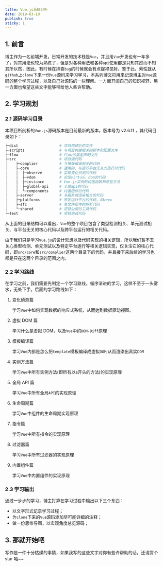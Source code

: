 ```yaml
---
title: Vue.js源码分析
date: 2019-03-10
publish: true
sticky: 1
---
```



## 1. 前言

博主作为一名前端开发，日常开发的技术栈是`Vue`，并且用`Vue`开发也有一年多了，对其用法也较为熟练了，但是对各种用法和各种`api`使用都是只知其然而不知其所以然，因此，有时候在排查`bug`的时候就会有点捉襟见肘。鉴于此，索性就从`github`上`clone`下来一份`Vue`源码来学习学习，本系列博文将用来记录博主对`Vue`源码的整个学习过程，以及自己对源码的一些理解。一方面开阔自己的知识视野，另一方面也希望这些文字能够带给他人些许帮助。

## 2. 学习规划

### 2.1 源码学习目录

本项目所剖析的`Vue.js`源码版本是目前最新的版本，版本号为 v2.6.11 ，其代码目录如下：

```bash
├─dist                   # 项目构建后的文件
├─scripts                # 与项目构建相关的脚本和配置文件
├─flow                   # flow的类型声明文件
├─src                    # 项目源代码
│    ├─complier          # 与模板编译相关的代码
│    ├─core              # 通用的、与运行平台无关的运行时代码
│    │  ├─observe        # 实现变化侦测的代码
│    │  ├─vdom           # 实现virtual dom的代码
│    │  ├─instance       # Vue.js实例的构造函数和原型方法
│    │  ├─global-api     # 全局api的代码
│    │  └─components     # 内置组件的代码
│    ├─server            # 与服务端渲染相关的代码
│    ├─platforms         # 特定运行平台的代码，如weex
│    ├─sfc               # 单文件组件的解析代码
│    └─shared            # 项目公用的工具代码
└─test                   # 项目测试代码
```

从上面的目录结构可以看出，`Vue`的整个项目包含了类型检测相关、单元测试相关、与平台无关的核心代码以及跨平台运行的相关代码。

由于我们只是学习`Vue.js`的设计思想以及代码实现的相关逻辑，所以我们暂不去关心类型检测、单元测试以及特定平台运行等相关逻辑实现，仅关注它的核心代码，即`src/core`和`src/complier`这两个目录下的代码，并且接下来后续的学习也都是只在这两个目录的范围之内。

### 2.2 学习路线

在学习之前，我们需要先制定一个学习路线，循序渐进的学习，这样不至于一头雾水，无处下手。后面的学习路线如下：

1. 变化侦测篇

   学习`Vue`中如何实现数据的响应式系统，从而达到数据驱动视图。

2. 虚拟 DOM 篇

   学习什么是虚拟 DOM，以及`Vue`中的`DOM-Diff`原理

3. 模板编译篇

   学习`Vue`内部是怎么把`template`模板编译成虚拟`DOM`,从而渲染出真实`DOM`

4. 实例方法篇

   学习`Vue`中所有实例方法(即所有以`$`开头的方法)的实现原理

5. 全局 API 篇

   学习`Vue`中所有全局`API`的实现原理

6. 生命周期篇

   学习`Vue`中组件的生命周期实现原理

7. 指令篇

   学习`Vue`中所有指令的实现原理

8. 过滤器篇

   学习`Vue`中所有过滤器的实现原理

9. 内置组件篇

   学习`Vue`中内置组件的实现原理

### 2.3 学习输出

通过一步步的学习，博主打算在学习过程中输出以下三个东西：

- 以文字形式记录学习过程；
- 为`clone`下来的`Vue`源码添加尽可能详细的注释；
- 做一份思维导图，以宏观角度总览源码；

## 3. 那就开始吧

写作是一件十分枯燥的事情，如果我写的这些文字对你有些许帮助的话，还请赏个 star 哈~~
